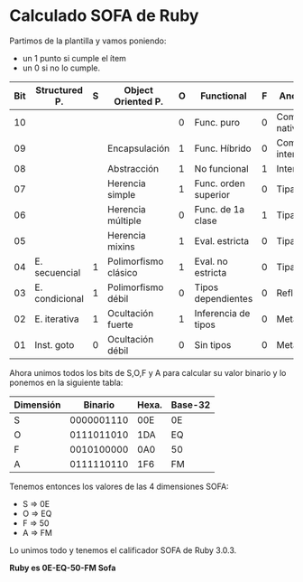 
# Calculado SOFA de Ruby

Partimos de la plantilla y vamos poniendo:
* un 1 punto si cumple el ítem
* un 0 si no lo cumple.

| Bit | Structured P.  | S | Object Oriented P.   | O | Functional     | F | Another features | A |
| --- | -------------- | - |--------------------- | - | -------------- | - | ---------------- | - |
| 10  |                |   |                      | 0 | Func. puro     | 0 | Compilado a cód. nativo | 0 |
| 09  |                |   | Encapsulación        | 1 | Func. Híbrido   | 0 | Compilado cód. intermedio | 1 |
| 08  |                |   | Abstracción          | 1 | No funcional      | 1 | Interpretado | 1 |
| 07  |                |   | Herencia simple      | 1 | Func. orden superior |0 | Tipado estático | 1 |
| 06  |                |   | Herencia múltiple    | 0 | Func. de 1a clase | 1 | Tipado dinámico | 1 |
| 05  |                |   | Herencia mixins      | 1 | Eval. estricta      | 0 |Tipado fuerte | 1 |
| 04  | E. secuencial  | 1 | Polimorfismo clásico | 1 | Eval. no estricta   | 0 | Tipado débil | 0 |
| 03  | E. condicional | 1 | Polimorfismo débil   | 0 | Tipos dependientes  | 0 | Reflexivo | 1 |
| 02  | E. iterativa   | 1 | Ocultación fuerte    | 1 | Inferencia de tipos | 0 | Metaprogramación | 1 |
| 01  | Inst. goto     | 0 | Ocultación débil     | 0 | Sin tipos           | 0 | Meta. debil/laxa | 0 |

Ahora unimos todos los bits de S,O,F y A para calcular su valor binario y lo ponemos en la siguiente tabla:

| Dimensión | Binario    | Hexa. | Base-32 |
| --------- | ---------- | ----- | ------- |
| S         | 0000001110 | 00E   | 0E      |
| O         | 0111011010 | 1DA   | EQ      |
| F         | 0010100000 | 0A0   | 50      |
| A         | 0111110110 | 1F6   | FM      |

Tenemos entonces los valores de las 4 dimensiones SOFA:
* S => 0E
* O => EQ
* F => 50
* A => FM

Lo unimos todo y tenemos el calificador SOFA de Ruby 3.0.3.

**Ruby es 0E-EQ-50-FM Sofa**
